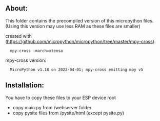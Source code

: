 About:
------
This folder contains the precompiled version of this micropython files. (Using this version may use less RAM as these files are smaller)

created with (https://github.com/micropython/micropython/tree/master/mpy-cross):
```
  mpy-cross -march=xtensa
```

mpy-cross version:
```
  MicroPython v1.18 on 2022-04-01; mpy-cross emitting mpy v5
```

Installation:
-------------
You have to copy these files to your ESP device root
- copy main.py from /webserver folder
- copy pysite files from /pysite/html (except pysite.py)
